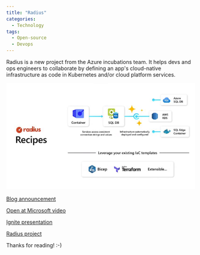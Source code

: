 ```yaml
---
title: "Radius"
categories:
  - Technology
tags:
  - Open-source
  - Devops
---
```


Radius is a new project from the Azure incubations team. It helps devs and ops engineers to collaborate by defining an app's cloud-native infrastructure as code in Kubernetes and/or cloud platform services.

![img](../assets/images/2023-11-24-radius.jpeg)

[Blog announcement](https://cloudblogs.microsoft.com/opensource/2023/10/18/enabling-developer-collaboration-with-radius/?wt.mc_id=pdebruin_content_blog_cnl_csasci)

[Open at Microsoft video](https://learn.microsoft.com/shows/open-at-microsoft/introducing-radius-a-new-open-source-project-for-teams-building-cloud-native-apps?wt.mc_id=pdebruin_content_blog_cnl_csasci)

[Ignite presentation](https://ignite.microsoft.com/en-US/sessions/6550e671-ec19-4801-a8b4-0644853cd339?wt.mc_id=pdebruin_content_blog_cnl_csasci)

[Radius project](https://radapp.io)

Thanks for reading! :-)

